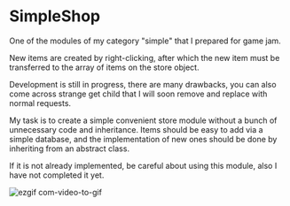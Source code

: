 # SimpleShop

One of the modules of my category "simple" that I prepared for game jam.

New items are created by right-clicking, after which the new item must be transferred to the array of items on the store object.

Development is still in progress, there are many drawbacks, you can also come across strange get child that I will soon remove and replace with normal requests.

My task is to create a simple convenient store module without a bunch of unnecessary code and inheritance. 
Items should be easy to add via a simple database, and the implementation of new ones should be done by inheriting from an abstract class.

If it is not already implemented, be careful about using this module, also I have not completed it yet.


![ezgif com-video-to-gif](https://user-images.githubusercontent.com/16978652/111082595-2c12b700-851a-11eb-87f8-9ef38ea8dc39.gif)
